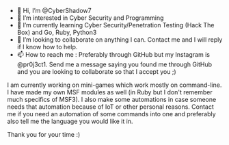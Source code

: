 - 👋 Hi, I’m @CyberShadow7
- 👀 I’m interested in Cyber Security and Programming
- 🌱 I’m currently learning Cyber Security/Penetration Testing (Hack The Box) and Go, Ruby, Python3
- 💞️ I’m looking to collaborate on anything I can. Contact me and I will reply if I know how to help.
- 📫 How to reach me : Preferably through GitHub but my Instagram is @pr0j3ct1. Send me a message saying you found me through GitHub and you are looking to collaborate so that I accept you ;)

I am currently working on mini-games which work mostly on command-line. I have made my own MSF modules as well (in Ruby but I don't remember much specifics of MSF3).
I also make some automations in case someone needs that automation because of IoT or other personal reasons.
Contact me if you need an automation of some commands into one and preferably also tell me the language you would like it in.


Thank you for your time :)

<!---
CyberShadow7/CyberShadow7 is a ✨ special ✨ repository because its `README.md` (this file) appears on your GitHub profile.
You can click the Preview link to take a look at your changes.
--->
